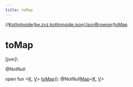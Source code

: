 ```yaml
---
title: toMap
---
```

//[KotlinInside](../../../index.html)/[be.zvz.kotlininside.json](../index.html)/[JsonBrowser](index.html)/[toMap](to-map.html)



# toMap



[jvm]\




@NotNull



open fun &lt;[K](to-map.html), [V](to-map.html)&gt; [toMap](to-map.html)(): @NotNull[Map](https://docs.oracle.com/javase/7/docs/api/java/util/Map.html)&lt;[K](to-map.html), [V](to-map.html)&gt;




